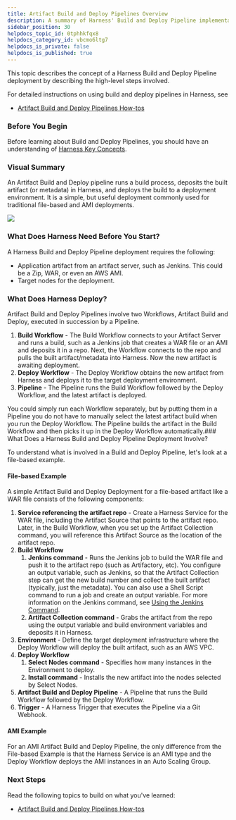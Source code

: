```yaml
---
title: Artifact Build and Deploy Pipelines Overview
description: A summary of Harness' Build and Deploy Pipeline implementation.
sidebar_position: 30
helpdocs_topic_id: 0tphhkfqx8
helpdocs_category_id: vbcmo6ltg7
helpdocs_is_private: false
helpdocs_is_published: true
---
```


This topic describes the concept of a Harness Build and Deploy Pipeline deployment by describing the high-level steps involved.

For detailed instructions on using build and deploy pipelines in Harness, see

* [Artifact Build and Deploy Pipelines How-tos](https://docs.harness.io/category/cicd-artifact-build-and-deploy-pipelines)

### Before You Begin

Before learning about Build and Deploy Pipelines, you should have an understanding of [Harness Key Concepts](https://docs.harness.io/article/4o7oqwih6h-harness-key-concepts).

### Visual Summary

An Artifact Build and Deploy pipeline runs a build process, deposits the built artifact (or metadata) in Harness, and deploys the build to a deployment environment. It is a simple, but useful deployment commonly used for traditional file-based and AMI deployments.

![](./static/artifact-build-and-deploy-pipelines-overview-35.png)

### What Does Harness Need Before You Start?

A Harness Build and Deploy Pipeline deployment requires the following:

* Application artifact from an artifact server, such as Jenkins. This could be a Zip, WAR, or even an AWS AMI.
* Target nodes for the deployment.

### What Does Harness Deploy?

Artifact Build and Deploy Pipelines involve two Workflows, Artifact Build and Deploy, executed in succession by a Pipeline. 

1. **Build Workflow** - The Build Workflow connects to your Artifact Server and runs a build, such as a Jenkins job that creates a WAR file or an AMI and deposits it in a repo. Next, the Workflow connects to the repo and pulls the built artifact/metadata into Harness. Now the new artifact is awaiting deployment.
2. **Deploy Workflow** - The Deploy Workflow obtains the new artifact from Harness and deploys it to the target deployment environment.
3. **Pipeline** - The Pipeline runs the Build Workflow followed by the Deploy Workflow, and the latest artifact is deployed.

You could simply run each Workflow separately, but by putting them in a Pipeline you do not have to manually select the latest artifact build when you run the Deploy Workflow. The Pipeline builds the artifact in the Build Workflow and then picks it up in the Deploy Workflow automatically.### What Does a Harness Build and Deploy Pipeline Deployment Involve?

To understand what is involved in a Build and Deploy Pipeline, let's look at a file-based example.

#### File-based Example

A simple Artifact Build and Deploy Deployment for a file-based artifact like a WAR file consists of the following components:

1. **Service referencing the artifact repo** - Create a Harness Service for the WAR file, including the Artifact Source that points to the artifact repo. Later, in the Build Workflow, when you set up the Artifact Collection command, you will reference this Artifact Source as the location of the artifact repo.
2. **Build Workflow**
	1. **Jenkins command** - Runs the Jenkins job to build the WAR file and push it to the artifact repo (such as Artifactory, etc). You configure an output variable, such as Jenkins, so that the Artifact Collection step can get the new build number and collect the built artifact (typically, just the metadata). You can also use a Shell Script command to run a job and create an output variable. For more information on the Jenkins command, see [Using the Jenkins Command](../../model-cd-pipeline/workflows/using-the-jenkins-command.md).
	2. **Artifact Collection command** - Grabs the artifact from the repo using the output variable and build environment variables and deposits it in Harness.
3. **Environment** - Define the target deployment infrastructure where the Deploy Workflow will deploy the built artifact, such as an AWS VPC.
4. **Deploy Workflow**
	1. **Select Nodes command** - Specifies how many instances in the Environment to deploy.
	2. **Install command** - Installs the new artifact into the nodes selected by Select Nodes.
5. **Artifact Build and Deploy Pipeline** - A Pipeline that runs the Build Workflow followed by the Deploy Workflow.
6. **Trigger** - A Harness Trigger that executes the Pipeline via a Git Webhook.

#### AMI Example

For an AMI Artifact Build and Deploy Pipeline, the only difference from the File-based Example is that the Harness Service is an AMI type and the Deploy Workflow deploys the AMI instances in an Auto Scaling Group.

### Next Steps

Read the following topics to build on what you've learned:

* [Artifact Build and Deploy Pipelines How-tos](https://docs.harness.io/category/cicd-artifact-build-and-deploy-pipelines)

